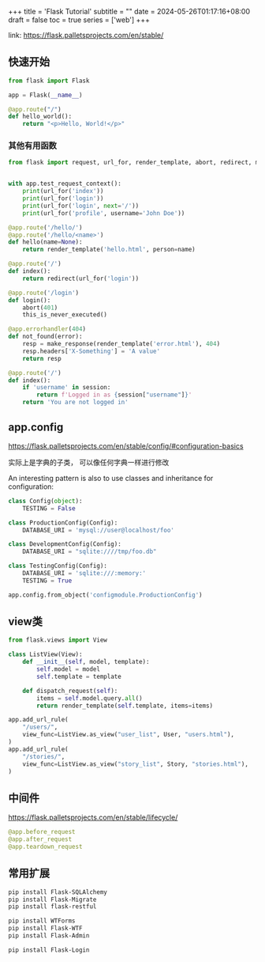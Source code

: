 +++
title = 'Flask Tutorial'
subtitle = ""
date = 2024-05-26T01:17:16+08:00
draft = false
toc = true
series = ['web']
+++

link: <https://flask.palletsprojects.com/en/stable/>

## 快速开始

```python
from flask import Flask

app = Flask(__name__)

@app.route("/")
def hello_world():
    return "<p>Hello, World!</p>"
```

### 其他有用函数

```python
from flask import request, url_for, render_template, abort, redirect, make_response, session


with app.test_request_context():
    print(url_for('index'))
    print(url_for('login'))
    print(url_for('login', next='/'))
    print(url_for('profile', username='John Doe'))

@app.route('/hello/')
@app.route('/hello/<name>')
def hello(name=None):
    return render_template('hello.html', person=name)

@app.route('/')
def index():
    return redirect(url_for('login'))

@app.route('/login')
def login():
    abort(401)
    this_is_never_executed()

@app.errorhandler(404)
def not_found(error):
    resp = make_response(render_template('error.html'), 404)
    resp.headers['X-Something'] = 'A value'
    return resp

@app.route('/')
def index():
    if 'username' in session:
        return f'Logged in as {session["username"]}'
    return 'You are not logged in'
```

## app.config

<https://flask.palletsprojects.com/en/stable/config/#configuration-basics>

实际上是字典的子类， 可以像任何字典一样进行修改

An interesting pattern is also to use classes and inheritance for configuration:

```python
class Config(object):
    TESTING = False

class ProductionConfig(Config):
    DATABASE_URI = 'mysql://user@localhost/foo'

class DevelopmentConfig(Config):
    DATABASE_URI = "sqlite:////tmp/foo.db"

class TestingConfig(Config):
    DATABASE_URI = 'sqlite:///:memory:'
    TESTING = True

app.config.from_object('configmodule.ProductionConfig')
```

## view类

```python
from flask.views import View

class ListView(View):
    def __init__(self, model, template):
        self.model = model
        self.template = template

    def dispatch_request(self):
        items = self.model.query.all()
        return render_template(self.template, items=items)

app.add_url_rule(
    "/users/",
    view_func=ListView.as_view("user_list", User, "users.html"),
)
app.add_url_rule(
    "/stories/",
    view_func=ListView.as_view("story_list", Story, "stories.html"),
)
```

## 中间件

<https://flask.palletsprojects.com/en/stable/lifecycle/>

```python
@app.before_request
@app.after_request
@app.teardown_request
```

## 常用扩展

```bash
pip install Flask-SQLAlchemy
pip install Flask-Migrate
pip install flask-restful

pip install WTForms
pip install Flask-WTF
pip install Flask-Admin

pip install Flask-Login
```
